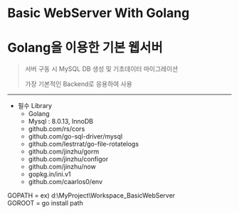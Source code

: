 # Basic WebServer With Golang
Golang을 이용한 기본 웹서버
===================
> 서버 구동 시 MySQL DB 생성 및 기초데이터 마이그레이션  
>   
> 가장 기본적인 Backend로 응용하여 사용  
---------------------------------------
* 필수 Library
	- Golang
	- Mysql : 8.0.13, InnoDB
	- github.com/rs/cors
	- github.com/go-sql-driver/mysql
	- github.com/lestrrat/go-file-rotatelogs
	- github.com/jinzhu/gorm
	- github.com/jinzhu/configor
	- github.com/jinzhu/now
	- gopkg.in/ini.v1
	- github.com/caarlos0/env


GOPATH = ex) d:\MyProject\Workspace_BasicWebServer\
GOROOT = go install path

